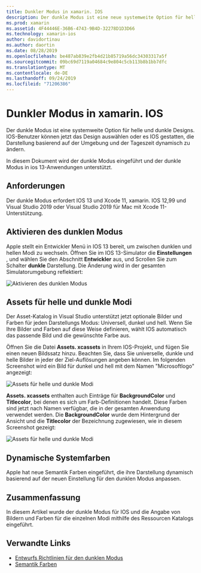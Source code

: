 ```yaml
---
title: Dunkler Modus in xamarin. IOS
description: Der dunkle Modus ist eine neue systemweite Option für helles und dunkles Design. IOS-Benutzer können jetzt ein Design auswählen oder es IOS gestatten, die Darstellung dynamisch zu ändern.
ms.prod: xamarin
ms.assetid: 4F44446E-36B6-4743-9B4D-32278D1D3D66
ms.technology: xamarin-ios
author: davidortinau
ms.author: daortin
ms.date: 08/28/2019
ms.openlocfilehash: be487ab839e2fb4d21b85719a56dc34303317a5f
ms.sourcegitcommit: 09bc69d7119a04684c9e804c5cb113b8b1bb7dfc
ms.translationtype: MT
ms.contentlocale: de-DE
ms.lasthandoff: 09/24/2019
ms.locfileid: "71206386"
---
```

# <a name="dark-mode-in-xamarinios"></a>Dunkler Modus in xamarin. IOS

Der dunkle Modus ist eine systemweite Option für helle und dunkle Designs. IOS-Benutzer können jetzt das Design auswählen oder es IOS gestatten, die Darstellung basierend auf der Umgebung und der Tageszeit dynamisch zu ändern.

In diesem Dokument wird der dunkle Modus eingeführt und der dunkle Modus in ios 13-Anwendungen unterstützt.

## <a name="requirements"></a>Anforderungen

Der dunkle Modus erfordert IOS 13 und Xcode 11, xamarin. IOS 12,99 und Visual Studio 2019 oder Visual Studio 2019 für Mac mit Xcode 11-Unterstützung.

## <a name="turning-on-dark-mode"></a>Aktivieren des dunklen Modus

Apple stellt ein Entwickler Menü in IOS 13 bereit, um zwischen dunklen und hellen Modi zu wechseln. Öffnen Sie im IOS 13-Simulator die **Einstellungen** , und wählen Sie den Abschnitt **Entwickler** aus, und Scrollen Sie zum Schalter **dunkle** Darstellung. Die Änderung wird in der gesamten Simulatorumgebung reflektiert:

![Aktivieren des dunklen Modus](dark-mode-images/LightAndDark_DeveloperSetting.png)

## <a name="assets-for-light-and-dark-modes"></a>Assets für helle und dunkle Modi

Der Asset-Katalog in Visual Studio unterstützt jetzt optionale Bilder und Farben für jeden Darstellungs Modus: Universell, dunkel und hell. Wenn Sie Ihre Bilder und Farben auf diese Weise definieren, wählt IOS automatisch das passende Bild und die gewünschte Farbe aus.

Öffnen Sie die Datei **Assets. xcassets** in Ihrem IOS-Projekt, und fügen Sie einen neuen Bildssatz hinzu. Beachten Sie, dass Sie universelle, dunkle und helle Bilder in jeder der Ziel-Auflösungen angeben können. Im folgenden Screenshot wird ein Bild für dunkel und hell mit dem Namen "Microsoftlogo" angezeigt:

![Assets für helle und dunkle Modi](dark-mode-images/LightAndDark_AssetCatalog2.png)

**Assets. xcassets** enthalten auch Einträge für **BackgroundColor** und **Titlecolor**, bei denen es sich um Farb-Definitionen handelt. Diese Farben sind jetzt nach Namen verfügbar, die in der gesamten Anwendung verwendet werden. Die **BackgroundColor** wurde dem Hintergrund der Ansicht und die **Titlecolor** der Bezeichnung zugewiesen, wie in diesem Screenshot gezeigt:

![Assets für helle und dunkle Modi](dark-mode-images/LightAndDark_01.png)

## <a name="dynamic-system-colors"></a>Dynamische Systemfarben

Apple hat neue Semantik Farben eingeführt, die ihre Darstellung dynamisch basierend auf der neuen Einstellung für den dunklen Modus anpassen.

## <a name="summary"></a>Zusammenfassung

In diesem Artikel wurde der dunkle Modus für IOS und die Angabe von Bildern und Farben für die einzelnen Modi mithilfe des Ressourcen Katalogs eingeführt.

## <a name="related-links"></a>Verwandte Links

- [Entwurfs Richtlinien für den dunklen Modus](https://developer.apple.com/design/human-interface-guidelines/ios/visual-design/dark-mode/)
- [Semantik Farben](https://developer.apple.com/design/human-interface-guidelines/ios/visual-design/color/#dynamic-system-colors)
